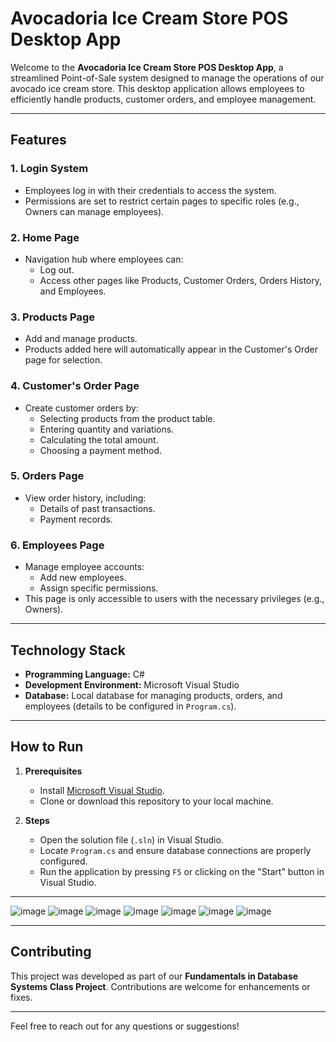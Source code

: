 # Avocadoria Ice Cream Store POS Desktop App

Welcome to the **Avocadoria Ice Cream Store POS Desktop App**, a streamlined Point-of-Sale system designed to manage the operations of our avocado ice cream store. This desktop application allows employees to efficiently handle products, customer orders, and employee management.

---

## Features

### 1. **Login System**
- Employees log in with their credentials to access the system.
- Permissions are set to restrict certain pages to specific roles (e.g., Owners can manage employees).

### 2. **Home Page**
- Navigation hub where employees can:
  - Log out.
  - Access other pages like Products, Customer Orders, Orders History, and Employees.

### 3. **Products Page**
- Add and manage products.
- Products added here will automatically appear in the Customer's Order page for selection.

### 4. **Customer's Order Page**
- Create customer orders by:
  - Selecting products from the product table.
  - Entering quantity and variations.
  - Calculating the total amount.
  - Choosing a payment method.

### 5. **Orders Page**
- View order history, including:
  - Details of past transactions.
  - Payment records.

### 6. **Employees Page**
- Manage employee accounts:
  - Add new employees.
  - Assign specific permissions.
- This page is only accessible to users with the necessary privileges (e.g., Owners).

---

## Technology Stack

- **Programming Language:** C#
- **Development Environment:** Microsoft Visual Studio
- **Database:** Local database for managing products, orders, and employees (details to be configured in `Program.cs`).

---

## How to Run

1. **Prerequisites**
   - Install [Microsoft Visual Studio](https://visualstudio.microsoft.com/).
   - Clone or download this repository to your local machine.

2. **Steps**
   - Open the solution file (`.sln`) in Visual Studio.
   - Locate `Program.cs` and ensure database connections are properly configured.
   - Run the application by pressing `F5` or clicking on the "Start" button in Visual Studio.

---

![image](images/login.png)
![image](images/home.png)
![image](images/products.png)
![image](images/order.png)
![image](images/order_list.png)
![image](images/order_hist.png)
![image](images/employees.png)

---

## Contributing
This project was developed as part of our **Fundamentals in Database Systems Class Project**. Contributions are welcome for enhancements or fixes.

---

Feel free to reach out for any questions or suggestions!
